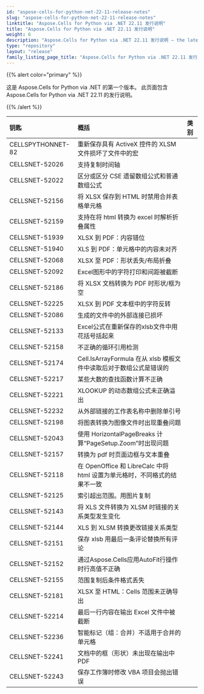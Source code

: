 ```yaml
---
id: "aspose-cells-for-python-net-22-11-release-notes"
slug: "aspose-cells-for-python-net-22-11-release-notes"
linktitle: "Aspose.Cells for Python via .NET 22.11 发行说明"
title: "Aspose.Cells for Python via .NET 22.11 发行说明"
weight: 6
description: "Aspose.Cells for Python via .NET 22.11 发行说明 – the latest updates and fixes."
type: "repository"
layout: "release"
family_listing_page_title: "Aspose.Cells for Python via .NET 22.11 发行说明"
---
```

{{% alert color="primary" %}} 

这是 Aspose.Cells for Python via .NET 的第一个版本。
此页面包含 Aspose.Cells for Python via .NET 22.11 的发行说明。

{{% /alert %}} 

|**钥匙**|**概括**|**类别**|
|:- |:- |:- |
|CELLSPYTHONNET-82|重新保存具有 ActiveX 控件的 XLSM 文件损坏了文件中的宏|
|CELLSNET-52026|支持复制时间轴|
|CELLSNET-52022|区分或区分 CSE 遗留数组公式和普通数组公式|
|CELLSNET-52156|将 XLSX 保存到 HTML 时禁用合并表格单元格|
|CELLSNET-52159|支持在将 html 转换为 excel 时解析折叠属性|
|CELLSNET-51939|XLSX 到 PDF：内容错位|
|CELLSNET-51940|XLS 到 PDF：单元格中的内容未对齐|
|CELLSNET-52068|XLSX 至 PDF：形状丢失/布局折叠|
|CELLSNET-52092|Excel图形中的字符打印和间距被截断|
|CELLSNET-52186|将 XLSX 文档转换为 PDF 时形状/框为空|
|CELLSNET-52225|XLSX 到 PDF 文本框中的字符反转|
|CELLSNET-52086|生成的文件中的外部连接已损坏|
|CELLSNET-52133|Excel公式在重新保存的xlsb文件中用花括号括起来|
|CELLSNET-52158|不正确的循环引用检测|
|CELLSNET-52174|Cell.IsArrayFormula 在从 xlsb 模板文件中读取后对于数组公式是错误的|
|CELLSNET-52217|某些大数的查找函数计算不正确|
|CELLSNET-52221|XLOOKUP 的动态数组公式未正确溢出|
|CELLSNET-52232|从外部链接的工作表名称中删除单引号|
|CELLSNET-52198|将图表转换为图像文件时出现重叠问题|
|CELLSNET-52043|使用 HorizontalPageBreaks 计算“PageSetup.Zoom”时出现问题|
|CELLSNET-52157|转换为 pdf 时页面边框与文本重叠|
|CELLSNET-52118|在 OpenOffice 和 LibreCalc 中将 html 设置为单元格时，不同格式的结果不一致|
|CELLSNET-52125|索引超出范围。用图片复制|
|CELLSNET-52143|将 XLS 文件转换为 XLSM 时链接的关系类型发生变化|
|CELLSNET-52144|XLS 到 XLSM 转换更改链接关系类型|
|CELLSNET-52151|保存 xlsb 用最后一条评论替换所有评论|
|CELLSNET-52152|通过Aspose.Cells应用AutoFit行操作时行高值不正确|
|CELLSNET-52155|范围复制后条件格式丢失|
|CELLSNET-52181|XLSX 至 HTML：Cells 范围未正确导出|
|CELLSNET-52214|最后一行内容在输出 Excel 文件中被截断|
|CELLSNET-52236|智能标记（组：合并）不适用于合并的单元格|
|CELLSNET-52241|文档中的框（形状）未出现在输出中 PDF|
|CELLSNET-52243|保存工作簿时修改 VBA 项目会抛出错误|
